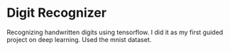 # Digit Recognizer
Recognizing handwritten digits  using tensorflow.
I did it as my first guided project on deep learning.
Used the mnist dataset.
